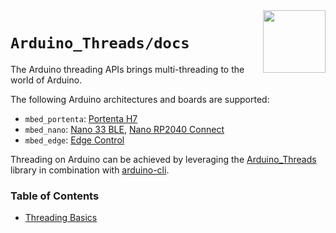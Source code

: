 <img src="https://content.arduino.cc/website/Arduino_logo_teal.svg" height="100" align="right"/>

`Arduino_Threads/docs`
======================
The Arduino threading APIs brings multi-threading to the world of Arduino.

The following Arduino architectures and boards are supported:
* `mbed_portenta`: [Portenta H7](https://store.arduino.cc/products/portenta-h7)
* `mbed_nano`: [Nano 33 BLE](https://store.arduino.cc/arduino-nano-33-ble), [Nano RP2040 Connect](https://store.arduino.cc/nano-rp2040-connect)
* `mbed_edge`: [Edge Control](https://store.arduino.cc/products/arduino-edge-control)

Threading on Arduino can be achieved by leveraging the [Arduino_Threads](https://github.com/bcmi-labs/Arduino_Threads) library in combination with [arduino-cli](https://github.com/facchinm/arduino-cli/commits/arduino_threads_rebased).

### Table of Contents
* [Threading Basics](01-threading-basics.md)
